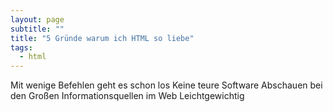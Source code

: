 ```yaml
---
layout: page
subtitle: ""
title: "5 Gründe warum ich HTML so liebe"
tags:
  - html
---
```



Mit wenige Befehlen geht es schon los
Keine teure Software
Abschauen bei den Großen
Informationsquellen im Web
Leichtgewichtig

